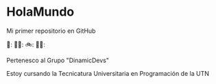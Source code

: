 # HolaMundo

Mi primer repositorio en GitHub

🎸: 🧑‍🎤: 🚲: 🏊‍♂️:

Pertenesco al Grupo "DinamicDevs"

Estoy cursando la Tecnicatura Universitaria en Programación de la UTN
